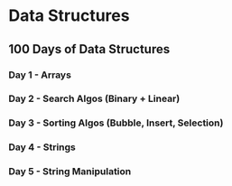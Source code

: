 # Data Structures

## 100 Days of Data Structures
### Day 1 - Arrays
### Day 2 - Search Algos (Binary + Linear)
### Day 3 - Sorting Algos (Bubble, Insert, Selection)
### Day 4 - Strings
### Day 5 - String Manipulation
